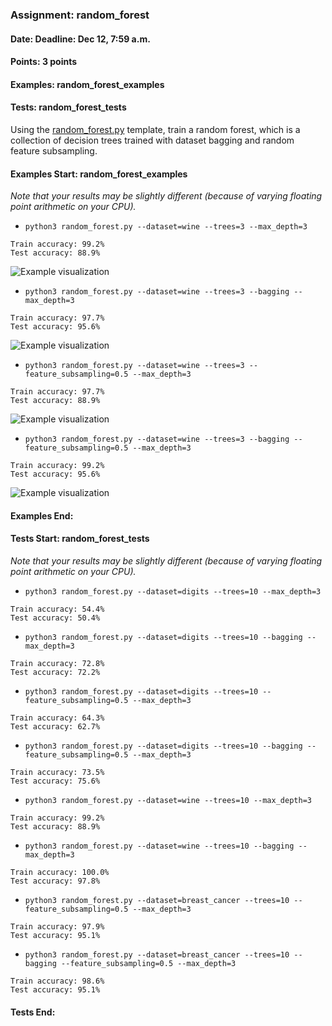 ### Assignment: random_forest
#### Date: Deadline: Dec 12, 7:59 a.m.
#### Points: 3 points
#### Examples: random_forest_examples
#### Tests: random_forest_tests

Using the [random_forest.py](https://github.com/ufal/npfl129/tree/past-2223/labs/09/random_forest.py)
template, train a random forest, which is a collection of decision trees trained
with dataset bagging and random feature subsampling.

#### Examples Start: random_forest_examples
_Note that your results may be slightly different (because of varying floating point arithmetic on your CPU)._
- `python3 random_forest.py --dataset=wine --trees=3 --max_depth=3`
```
Train accuracy: 99.2%
Test accuracy: 88.9%
```
![Example visualization](//ufal.mff.cuni.cz/~straka/courses/npfl129/2223/tasks/figures/random_forest_1.svgz)
- `python3 random_forest.py --dataset=wine --trees=3 --bagging --max_depth=3`
```
Train accuracy: 97.7%
Test accuracy: 95.6%
```
![Example visualization](//ufal.mff.cuni.cz/~straka/courses/npfl129/2223/tasks/figures/random_forest_2.svgz)
- `python3 random_forest.py --dataset=wine --trees=3 --feature_subsampling=0.5 --max_depth=3`
```
Train accuracy: 97.7%
Test accuracy: 88.9%
```
![Example visualization](//ufal.mff.cuni.cz/~straka/courses/npfl129/2223/tasks/figures/random_forest_3.svgz)
- `python3 random_forest.py --dataset=wine --trees=3 --bagging --feature_subsampling=0.5 --max_depth=3`
```
Train accuracy: 99.2%
Test accuracy: 95.6%
```
![Example visualization](//ufal.mff.cuni.cz/~straka/courses/npfl129/2223/tasks/figures/random_forest_4.svgz)
#### Examples End:
#### Tests Start: random_forest_tests
_Note that your results may be slightly different (because of varying floating point arithmetic on your CPU)._
- `python3 random_forest.py --dataset=digits --trees=10 --max_depth=3`
```
Train accuracy: 54.4%
Test accuracy: 50.4%
```
- `python3 random_forest.py --dataset=digits --trees=10 --bagging --max_depth=3`
```
Train accuracy: 72.8%
Test accuracy: 72.2%
```
- `python3 random_forest.py --dataset=digits --trees=10 --feature_subsampling=0.5 --max_depth=3`
```
Train accuracy: 64.3%
Test accuracy: 62.7%
```
- `python3 random_forest.py --dataset=digits --trees=10 --bagging --feature_subsampling=0.5 --max_depth=3`
```
Train accuracy: 73.5%
Test accuracy: 75.6%
```
- `python3 random_forest.py --dataset=wine --trees=10 --max_depth=3`
```
Train accuracy: 99.2%
Test accuracy: 88.9%
```
- `python3 random_forest.py --dataset=wine --trees=10 --bagging --max_depth=3`
```
Train accuracy: 100.0%
Test accuracy: 97.8%
```
- `python3 random_forest.py --dataset=breast_cancer --trees=10 --feature_subsampling=0.5 --max_depth=3`
```
Train accuracy: 97.9%
Test accuracy: 95.1%
```
- `python3 random_forest.py --dataset=breast_cancer --trees=10 --bagging --feature_subsampling=0.5 --max_depth=3`
```
Train accuracy: 98.6%
Test accuracy: 95.1%
```
#### Tests End:

